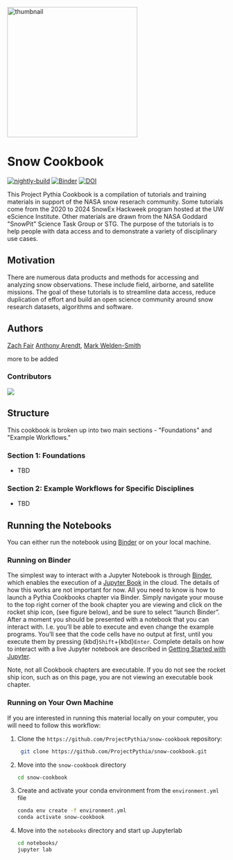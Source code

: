 <img src="https://snow.nasa.gov/sites/default/files/inline-images/snow-banner.png" 
alt="thumbnail" width="300"/>

# Snow Cookbook

[![nightly-build](https://github.com/SnowEx/snow-cookbook/actions/workflows/nightly-build.yaml/badge.svg)](https://github.com/SnowEx/snow-cookbook/actions/workflows/nightly-build.yaml)
[![Binder](https://binder.projectpythia.org/badge_logo.svg)](https://binder.projectpythia.org/v2/gh/snowEx/snow-cookbook/main?labpath=notebooks)
[![DOI](https://zenodo.org/badge/DOI/10.5281/zenodo.10519966.svg)](https://doi.org/10.5281/zenodo.10519966)

This Project Pythia Cookbook is a compilation of tutorials and training 
materials in support of the NASA snow reserach community. Some tutorials
come from the 2020 to 2024 SnowEx Hackweek program hosted at the UW eScience 
Institute. Other materials are drawn from the NASA Goddard "SnowPit" Science
Task Group or STG. The purpose of the tutorials is to help people with data 
access and to demonstrate a variety of disciplinary use cases.

## Motivation

There are numerous data products and methods for accessing and analyzing 
snow observations. These include field, airborne, and satellite missions.
The goal of these tutorials is to streamline data access, reduce duplication 
of effort and build an open science community around snow research 
datasets, algorithms and software.

## Authors

[Zach Fair](@zachghiaccio)
[Anthony Arendt](@aaarendt),
[Mark Welden-Smith](@markweldensmith)

more to be added

### Contributors

<a href="https://github.com/SnowEx/snow-cookbook/graphs/contributors">
  <img src="https://contrib.rocks/image?repo=SnowEx/snow-cookbook" />
</a>

## Structure

This cookbook is broken up into two main sections - "Foundations" 
and "Example Workflows."

### Section 1: Foundations

* TBD

### Section 2: Example Workflows for Specific Disciplines

* TBD

## Running the Notebooks

You can either run the notebook using 
[Binder](https://binder.projectpythia.org/) or on your local machine.

### Running on Binder

The simplest way to interact with a Jupyter Notebook is through
[Binder](https://binder.projectpythia.org/), which enables the execution of a
[Jupyter Book](https://jupyterbook.org) in the cloud. The details of 
how this works are not important for now. All you need to know is how to launch 
a Pythia Cookbooks chapter via Binder. Simply navigate your mouse to
the top right corner of the book chapter you are viewing and click
on the rocket ship icon, (see figure below), and be sure to select
“launch Binder”. After a moment you should be presented with a
notebook that you can interact with. I.e. you’ll be able to execute
and even change the example programs. You’ll see that the code cells
have no output at first, until you execute them by pressing
{kbd}`Shift`\+{kbd}`Enter`. Complete details on how to interact with
a live Jupyter notebook are described in [Getting Started with
Jupyter](https://foundations.projectpythia.org/foundations/getting-started-jupyter.html).

Note, not all Cookbook chapters are executable. If you do not see
the rocket ship icon, such as on this page, you are not viewing an
executable book chapter.


### Running on Your Own Machine

If you are interested in running this material locally on your computer, 
you will need to follow this workflow:


1. Clone the `https://github.com/ProjectPythia/snow-cookbook` repository:

   ```bash
    git clone https://github.com/ProjectPythia/snow-cookbook.git
   ```

1. Move into the `snow-cookbook` directory
   ```bash
   cd snow-cookbook
   ```
1. Create and activate your conda environment from the `environment.yml` file
   ```bash
   conda env create -f environment.yml
   conda activate snow-cookbook
   ```
1. Move into the `notebooks` directory and start up Jupyterlab
   ```bash
   cd notebooks/
   jupyter lab
   ```
